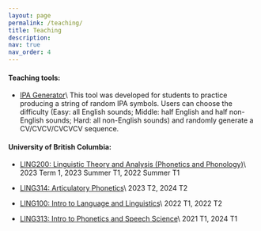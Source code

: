 ```yaml
---
layout: page
permalink: /teaching/
title: Teaching
description: 
nav: true
nav_order: 4
---
```


#### Teaching tools:
- [IPA Generator](https://experiment.linguistics.ubc.ca/IPA_generator/)\\
  This tool was developed for students to practice producing a string of random IPA symbols. Users can choose the difficulty (Easy: all English sounds; Middle: half English and half non-English sounds; Hard: all non-English sounds) and randomly generate a CV/CVCV/CVCVCV sequence.

#### University of British Columbia:

- [LING200: Linguistic Theory and Analysis (Phonetics and Phonology)](https://courses.students.ubc.ca/cs/courseschedule?pname=subjarea&tname=subj-course&dept=LING&course=200)\\
  2023 Term 1, 2023 Summer T1, 2022 Summer T1

- [LING314: Articulatory Phonetics](https://courses.students.ubc.ca/cs/courseschedule?pname=subjarea&tname=subj-course&dept=LING&course=314)\\
  2023 T2, 2024 T2

- [LING100: Intro to Language and Linguistics](https://courses.students.ubc.ca/cs/courseschedule?pname=subjarea&tname=subj-course&dept=LING&course=100)\\
  2022 T1, 2022 T2

- [LING313: Intro to Phonetics and Speech Science](https://courses.students.ubc.ca/cs/courseschedule?pname=subjarea&tname=subj-course&dept=LING&course=313)\\
  2021 T1, 2024 T1
